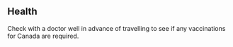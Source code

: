 ## Health

Check with a doctor well in advance of travelling to see if any vaccinations for Canada are required.